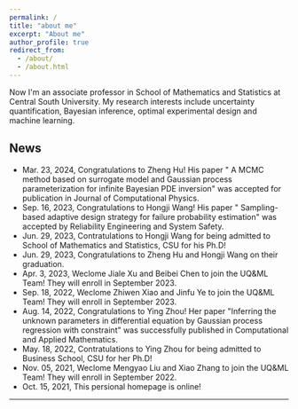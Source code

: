 ```yaml
---
permalink: /
title: "about me"
excerpt: "About me"
author_profile: true
redirect_from: 
  - /about/
  - /about.html
---
```


Now I'm an associate professor in School of Mathematics and Statistics at Central South University. My research interests include uncertainty quantification, Bayesian inference, optimal experimental design and machine learning.

News
------
- Mar. 23, 2024, Congratulations to Zheng Hu! His paper " A MCMC method based on surrogate model and Gaussian process parameterization for infinite Bayesian PDE inversion" was accepted for publication in Journal of Computational Physics.
- Sep. 16, 2023, Congratulations to Hongji Wang! His paper " Sampling-based adaptive design strategy for failure probability estimation" was accepted by Reliability Engineering and System Safety.
- Jun. 29, 2023, Contratulations to Hongji Wang for being admitted to School of Mathematics and Statistics, CSU for his Ph.D!
- Jun. 29, 2023, Congratulations to Zheng Hu and Hongji Wang on their graduation.
- Apr. 3, 2023,  Weclome Jiale Xu and Beibei Chen to join the UQ&ML Team! They will enroll in September 2023.  
- Sep. 18, 2022,  Weclome Zhiwen Xiao and Jinfu Ye to join the UQ&ML Team! They will enroll in September 2023.  
- Aug. 14, 2022, Congratulations to Ying Zhou! Her paper "Inferring the unknown parameters in differential equation by Gaussian process regression with constraint" was successfully published in Computational and Applied Mathematics.
- May. 18, 2022, Contratulations to Ying Zhou for being admitted to Business School, CSU for her Ph.D!
- Nov. 05, 2021,  Weclome Mengyao Liu and Xiao Zhang to join the UQ&ML Team! They will enroll in September 2022.  
- Oct. 15, 2021,  This persional homepage is online! 
  
---
